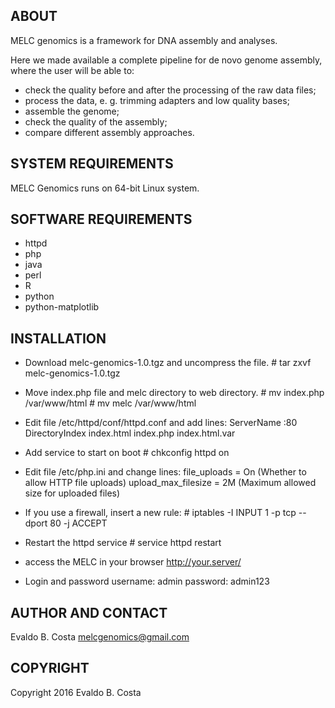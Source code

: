 ABOUT
-----

MELC genomics is a framework for DNA assembly and analyses.

Here we made available a complete pipeline for de novo genome assembly, where the user will be able to:

- check the quality before and after the processing of the raw data files;
- process the data, e. g. trimming adapters and low quality bases;
- assemble the genome;
- check the quality of the assembly;
- compare different assembly approaches.


SYSTEM REQUIREMENTS
-------------------

MELC Genomics runs on 64-bit Linux system.


SOFTWARE REQUIREMENTS
---------------------

- httpd
- php
- java
- perl
- R
- python
- python-matplotlib


INSTALLATION
------------

- Download melc-genomics-1.0.tgz and uncompress the file.
        # tar zxvf melc-genomics-1.0.tgz

- Move index.php file and melc directory to web directory.
        # mv index.php /var/www/html
        # mv melc /var/www/html

- Edit file /etc/httpd/conf/httpd.conf and add lines:
        ServerName <ip server>:80
        DirectoryIndex index.html index.php index.html.var

- Add service to start on boot
        # chkconfig httpd on

- Edit file /etc/php.ini and change lines:
        file_uploads = On               (Whether to allow HTTP file uploads)
        upload_max_filesize = 2M        (Maximum allowed size for uploaded files)

- If you use a firewall, insert a new rule:
        # iptables -I INPUT 1 -p tcp --dport 80 -j ACCEPT

- Restart the httpd service
        # service httpd restart

- access the MELC in your browser
        http://your.server/

- Login and password
        username: admin
        password: admin123


AUTHOR AND CONTACT
------------------

Evaldo B. Costa
melcgenomics@gmail.com


COPYRIGHT
---------

Copyright 2016 Evaldo B. Costa
